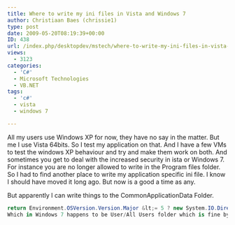 ```yaml
---
title: Where to write my ini files in Vista and Windows 7
author: Christiaan Baes (chrissie1)
type: post
date: 2009-05-20T08:19:39+00:00
ID: 438
url: /index.php/desktopdev/mstech/where-to-write-my-ini-files-in-vista-and-7/
views:
  - 3123
categories:
  - 'C#'
  - Microsoft Technologies
  - VB.NET
tags:
  - 'c#'
  - vista
  - windows 7

---
```

All my users use Windows XP for now, they have no say in the matter. But me I use Vista 64bits. So I test my application on that. And I have a few VMs to test the windows XP behaviour and try and make them work on both. And sometimes you get to deal with the increased security in ista or Windows 7. For instance you are no longer allowed to write in the Program files folder. So I had to find another place to write my application specific ini file. I know I should have moved it long ago. But now is a good a time as any.
  
But apparently I can write things to the CommonApplicationData Folder.

```csharp
return Environment.OSVersion.Version.Major &lt;= 5 ? new System.IO.DirectoryInfo(Environment.GetFolderPath(Environment.SpecialFolder.ProgramFiles) + "\" + Settings.Default.Version) : new System.IO.DirectoryInfo(Environment.GetFolderPath(Environment.SpecialFolder.CommonApplicationData) + "\" + Settings.Default.Version);```
Which in Windows 7 happens to be User/All Users folder which is fine by me.